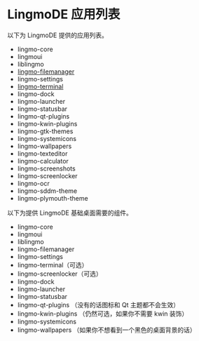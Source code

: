 # LingmoDE 应用列表

以下为 LingmoDE 提供的应用列表。

- lingmo-core
- lingmoui
- liblingmo
- [lingmo-filemanager](lingmo-filemanager.md)
- lingmo-settings
- [lingmo-terminal](lingmo-terminal.md)
- lingmo-dock
- lingmo-launcher
- lingmo-statusbar
- lingmo-qt-plugins
- lingmo-kwin-plugins
- lingmo-gtk-themes
- lingmo-systemicons
- lingmo-wallpapers
- lingmo-texteditor
- lingmo-calculator
- lingmo-screenshots
- lingmo-screenlocker
- lingmo-ocr
- lingmo-sddm-theme
- lingmo-plymouth-theme

以下为提供 LingmoDE 基础桌面需要的组件。

- lingmo-core
- lingmoui
- liblingmo
- lingmo-filemanager
- lingmo-settings
- lingmo-terminal（可选）
- lingmo-screenlocker（可选）
- lingmo-dock
- lingmo-launcher
- lingmo-statusbar
- lingmo-qt-plugins （没有的话图标和 Qt 主题都不会生效）
- lingmo-kwin-plugins （仍然可选，如果你不需要 kwin 装饰）
- lingmo-systemicons
- lingmo-wallpapers （如果你不想看到一个黑色的桌面背景的话）

